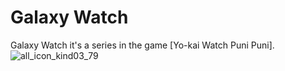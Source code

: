 # Galaxy Watch
Galaxy Watch it's a series in the game [Yo-kai Watch Puni Puni].
![all_icon_kind03_79](https://github.com/user-attachments/assets/25eeb7dc-1f24-461a-89e5-33de312b3f4d)
